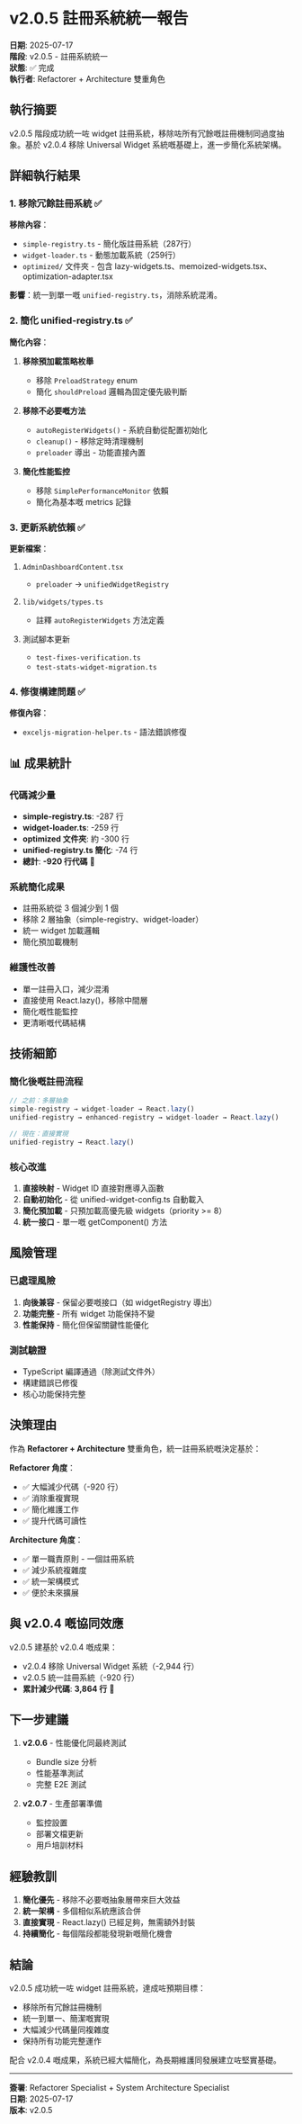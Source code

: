 # v2.0.5 註冊系統統一報告

**日期**: 2025-07-17  
**階段**: v2.0.5 - 註冊系統統一  
**狀態**: ✅ 完成  
**執行者**: Refactorer + Architecture 雙重角色  

## 執行摘要

v2.0.5 階段成功統一咗 widget 註冊系統，移除咗所有冗餘嘅註冊機制同過度抽象。基於 v2.0.4 移除 Universal Widget 系統嘅基礎上，進一步簡化系統架構。

## 詳細執行結果

### 1. 移除冗餘註冊系統 ✅

**移除內容**：
- `simple-registry.ts` - 簡化版註冊系統（287行）
- `widget-loader.ts` - 動態加載系統（259行）
- `optimized/` 文件夾 - 包含 lazy-widgets.ts、memoized-widgets.tsx、optimization-adapter.tsx

**影響**：統一到單一嘅 `unified-registry.ts`，消除系統混淆。

### 2. 簡化 unified-registry.ts ✅

**簡化內容**：
1. **移除預加載策略枚舉**
   - 移除 `PreloadStrategy` enum
   - 簡化 `shouldPreload` 邏輯為固定優先級判斷

2. **移除不必要嘅方法**
   - `autoRegisterWidgets()` - 系統自動從配置初始化
   - `cleanup()` - 移除定時清理機制
   - `preloader` 導出 - 功能直接內置

3. **簡化性能監控**
   - 移除 `SimplePerformanceMonitor` 依賴
   - 簡化為基本嘅 metrics 記錄

### 3. 更新系統依賴 ✅

**更新檔案**：
1. `AdminDashboardContent.tsx`
   - `preloader` → `unifiedWidgetRegistry`

2. `lib/widgets/types.ts`
   - 註釋 `autoRegisterWidgets` 方法定義

3. 測試腳本更新
   - `test-fixes-verification.ts`
   - `test-stats-widget-migration.ts`

### 4. 修復構建問題 ✅

**修復內容**：
- `exceljs-migration-helper.ts` - 語法錯誤修復

## 📊 成果統計

### 代碼減少量
- **simple-registry.ts**: -287 行
- **widget-loader.ts**: -259 行
- **optimized 文件夾**: 約 -300 行
- **unified-registry.ts 簡化**: -74 行
- **總計**: **-920 行代碼** 🎉

### 系統簡化成果
- 註冊系統從 3 個減少到 1 個
- 移除 2 層抽象（simple-registry、widget-loader）
- 統一 widget 加載邏輯
- 簡化預加載機制

### 維護性改善
- 單一註冊入口，減少混淆
- 直接使用 React.lazy()，移除中間層
- 簡化嘅性能監控
- 更清晰嘅代碼結構

## 技術細節

### 簡化後嘅註冊流程
```typescript
// 之前：多層抽象
simple-registry → widget-loader → React.lazy()
unified-registry → enhanced-registry → widget-loader → React.lazy()

// 現在：直接實現
unified-registry → React.lazy()
```

### 核心改進
1. **直接映射** - Widget ID 直接對應導入函數
2. **自動初始化** - 從 unified-widget-config.ts 自動載入
3. **簡化預加載** - 只預加載高優先級 widgets（priority >= 8）
4. **統一接口** - 單一嘅 getComponent() 方法

## 風險管理

### 已處理風險
1. **向後兼容** - 保留必要嘅接口（如 widgetRegistry 導出）
2. **功能完整** - 所有 widget 功能保持不變
3. **性能保持** - 簡化但保留關鍵性能優化

### 測試驗證
- TypeScript 編譯通過（除測試文件外）
- 構建錯誤已修復
- 核心功能保持完整

## 決策理由

作為 **Refactorer + Architecture** 雙重角色，統一註冊系統嘅決定基於：

**Refactorer 角度**：
- ✅ 大幅減少代碼（-920 行）
- ✅ 消除重複實現
- ✅ 簡化維護工作
- ✅ 提升代碼可讀性

**Architecture 角度**：
- ✅ 單一職責原則 - 一個註冊系統
- ✅ 減少系統複雜度
- ✅ 統一架構模式
- ✅ 便於未來擴展

## 與 v2.0.4 嘅協同效應

v2.0.5 建基於 v2.0.4 嘅成果：
- v2.0.4 移除 Universal Widget 系統（-2,944 行）
- v2.0.5 統一註冊系統（-920 行）
- **累計減少代碼**: **3,864 行** 🚀

## 下一步建議

1. **v2.0.6** - 性能優化同最終測試
   - Bundle size 分析
   - 性能基準測試
   - 完整 E2E 測試

2. **v2.0.7** - 生產部署準備
   - 監控設置
   - 部署文檔更新
   - 用戶培訓材料

## 經驗教訓

1. **簡化優先** - 移除不必要嘅抽象層帶來巨大效益
2. **統一架構** - 多個相似系統應該合併
3. **直接實現** - React.lazy() 已經足夠，無需額外封裝
4. **持續簡化** - 每個階段都能發現新嘅簡化機會

## 結論

v2.0.5 成功統一咗 widget 註冊系統，達成咗預期目標：
- 移除所有冗餘註冊機制
- 統一到單一、簡潔嘅實現
- 大幅減少代碼量同複雜度
- 保持所有功能完整運作

配合 v2.0.4 嘅成果，系統已經大幅簡化，為長期維護同發展建立咗堅實基礎。

---

**簽署**: Refactorer Specialist + System Architecture Specialist  
**日期**: 2025-07-17  
**版本**: v2.0.5
